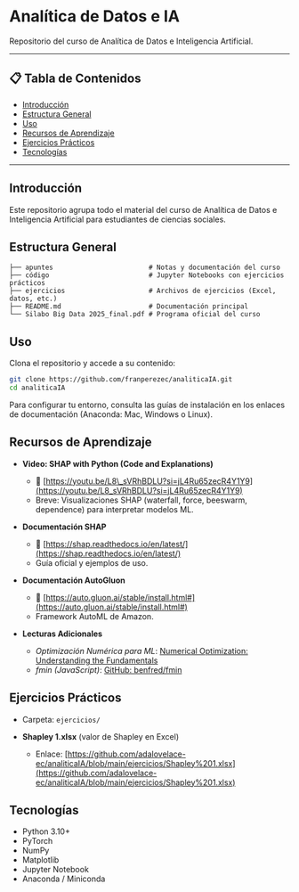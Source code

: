 # Analítica de Datos e IA

Repositorio del curso de Analítica de Datos e Inteligencia Artificial.

---

## 📋 Tabla de Contenidos

* [Introducción](#introducción)
* [Estructura General](#estructura-general)
* [Uso](#uso)
* [Recursos de Aprendizaje](#recursos-de-aprendizaje)
* [Ejercicios Prácticos](#ejercicios-prácticos)
* [Tecnologías](#tecnologías)

---

## Introducción

Este repositorio agrupa todo el material del curso de Analítica de Datos e Inteligencia Artificial para estudiantes de ciencias sociales.

## Estructura General

```
├── apuntes                        # Notas y documentación del curso
├── código                         # Jupyter Notebooks con ejercicios prácticos
├── ejercicios                     # Archivos de ejercicios (Excel, datos, etc.)
├── README.md                      # Documentación principal
└── Silabo Big Data 2025_final.pdf # Programa oficial del curso
```

## Uso

Clona el repositorio y accede a su contenido:

```bash
git clone https://github.com/franperezec/analiticaIA.git
cd analiticaIA
```

Para configurar tu entorno, consulta las guías de instalación en los enlaces de documentación (Anaconda: Mac, Windows o Linux).

## Recursos de Aprendizaje

* **Video: SHAP with Python (Code and Explanations)**

  * 🎥 [https://youtu.be/L8\_sVRhBDLU?si=jL4Ru65zecR4Y1Y9](https://youtu.be/L8_sVRhBDLU?si=jL4Ru65zecR4Y1Y9)
  * Breve: Visualizaciones SHAP (waterfall, force, beeswarm, dependence) para interpretar modelos ML.

* **Documentación SHAP**

  * 📖 [https://shap.readthedocs.io/en/latest/](https://shap.readthedocs.io/en/latest/)
  * Guía oficial y ejemplos de uso.

* **Documentación AutoGluon**

  * 📖 [https://auto.gluon.ai/stable/install.html#](https://auto.gluon.ai/stable/install.html#)
  * Framework AutoML de Amazon.

* **Lecturas Adicionales**

  * *Optimización Numérica para ML*: [Numerical Optimization: Understanding the Fundamentals](https://www.benfrederickson.com/numerical-optimization/)
  * *fmin (JavaScript)*: [GitHub: benfred/fmin](https://github.com/benfred/fmin)

## Ejercicios Prácticos

* Carpeta: `ejercicios/`
* **Shapley 1.xlsx** (valor de Shapley en Excel)

  * Enlace: [https://github.com/adalovelace-ec/analiticaIA/blob/main/ejercicios/Shapley%201.xlsx](https://github.com/adalovelace-ec/analiticaIA/blob/main/ejercicios/Shapley%201.xlsx)

## Tecnologías

* Python 3.10+
* PyTorch
* NumPy
* Matplotlib
* Jupyter Notebook
* Anaconda / Miniconda